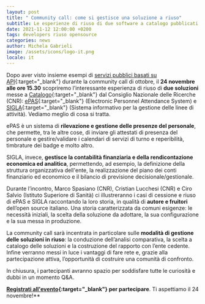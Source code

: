 ```yaml
---
layout: post
title: " Community call: come si gestisce una soluzione a riuso"
subtitle: Le esperienze di riuso di due software a catalogo pubblicati dal Consiglio Nazionale delle Ricerche - CNR
date: 2021-11-12 12:00:00 +0200
tags: developers riuso opensource
categories: news
author: Michela Gabrieli
image: /assets/icons/logo-it.png
locale: it
---
```

Dopo aver visto insieme esempi di [servizi pubblici basati su API](https://developers.italia.it/it/news/2021/11/03/progettare-servizi-pubblici-basati-su-api){:target="_blank"} durante la community call di ottobre, il **24 novembre  alle ore 15.30** scopriremo l’interessante esperienza di riuso di **due soluzioni** messe a [Catalogo](https://developers.italia.it/it/software){:target="_blank"} dal Consiglio Nazionale delle Ricerche (CNR): [ePAS](https://developers.italia.it/it/software/cnr-consiglionazionaledellericerche-epas){:target="_blank"} (Electronic Personnel Attendance System) e [SIGLA](https://developers.italia.it/it/software/cnr-consiglionazionaledellericerche-sigla-main){:target="_blank"} (Sistema informativo per la gestione delle linee di attività). Vediamo meglio di cosa si tratta.

ePAS è un sistema di **rilevazione e gestione delle presenze del personale**, che permette, tra le altre cose, di inviare gli attestati di presenza del personale e gestire/validare i calendari di servizi di turno e reperibilità, timbrature dei badge e molto altro.

SIGLA, invece, **gestisce la contabilità finanziaria e della rendicontazione economica ed analitica**, permettendo, ad esempio, la definizione della struttura organizzativa dell'ente, la realizzazione del piano dei conti finanziario ed economico e il bilancio di previsione decisionale/gestionale.
 
Durante l’incontro, Marco Spasiano (CNR), Cristian Lucchesi (CNR) e Ciro Salvio (Istituto Superiore di Sanità) ci illustreranno i casi di cessione e riuso di ePAS e SIGLA raccontando la loro storia, in qualità di **autore e fruitori** dell’open source italiano. Una storia caratterizzata da comuni esigenze: le necessità iniziali, la scelta della soluzione da adottare, la sua configurazione e la sua messa in produzione.

La community call sarà incentrata in particolare sulle **modalità di gestione delle soluzioni in riuso**: la conduzione dell’analisi comparativa, la scelta a catalogo delle soluzioni e la costruzione del rapporto con l’ente cedente. Infine verranno messi in luce i vantaggi di fare rete e, grazie alla partecipazione attiva, l’opportunità di costruire una comunità di confronto.

In chiusura, i partecipanti avranno spazio per soddisfare tutte le curiosità e dubbi in un momento Q&A.

**[Registrati all'evento](https://mobilizon.it/events/fdffc27c-2046-4719-bbf4-11282669cd6f){:target="_blank"} per partecipare**. Ti aspettiamo il 24 novembre!**
